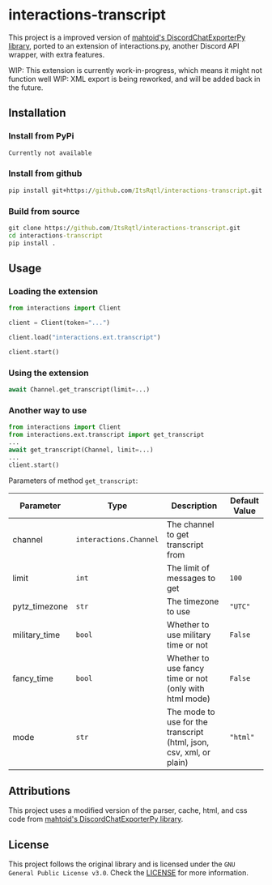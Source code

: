 # interactions-transcript

This project is a improved version of [mahtoid's DiscordChatExporterPy library](https://github.com/mahtoid/DiscordChatExporterPy), ported to an extension of interactions.py, another Discord API wrapper, with extra features.  

WIP: This extension is currently work-in-progress, which means it might not function well
WIP: XML export is being reworked, and will be added back in the future.

## Installation

### Install from PyPi

```bat
Currently not available
```

### Install from github

```bat
pip install git+https://github.com/ItsRqtl/interactions-transcript.git
```

### Build from source

```bat
git clone https://github.com/ItsRqtl/interactions-transcript.git
cd interactions-transcript
pip install .
```

## Usage

### Loading the extension

```py
from interactions import Client

client = Client(token="...")

client.load("interactions.ext.transcript")

client.start()
```

### Using the extension

```py
await Channel.get_transcript(limit=...)
```

### Another way to use

```py
from interactions import Client
from interactions.ext.transcript import get_transcript
...
await get_transcript(Channel, limit=...)
...
client.start()
```

Parameters of method `get_transcript`:

|Parameter|Type|Description|Default Value|
|---|---|---|---|
|channel|`interactions.Channel`|The channel to get transcript from||
|limit|`int`|The limit of messages to get|`100`|
|pytz_timezone|`str`|The timezone to use|`"UTC"`|
|military_time|`bool`|Whether to use military time or not|`False`|
|fancy_time|`bool`|Whether to use fancy time or not (only with html mode)|`False`|
|mode|`str`|The mode to use for the transcript (html, json, csv, xml, or plain)|`"html"`|

## Attributions

This project uses a modified version of the parser, cache, html, and css code from [mahtoid's DiscordChatExporterPy library](https://github.com/mahtoid/DiscordChatExporterPy).

## License

This project follows the original library and is licensed under the `GNU General Public License v3.0`. Check the [LICENSE](/LICENSE) for more information.
